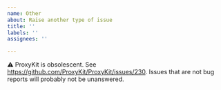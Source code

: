 ```yaml
---
name: Other
about: Raise another type of issue
title: ''
labels: ''
assignees: ''

---
```


:warning: ProxyKit is obsolescent. See https://github.com/ProxyKit/ProxyKit/issues/230. Issues that are not bug reports will probably not be unanswered.
